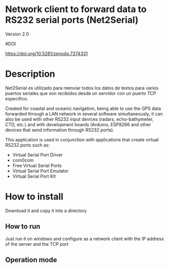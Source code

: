 # Network client to forward data to RS232 serial ports (Net2Serial)

Version 2.0

#DOI

https://doi.org/10.5281/zenodo.7374331

# Description

Net2Serial es utilizado para reenviar todos los datos de textos para varios puertos seriales que son recibidos desde un servidor con un puerto TCP especifico.

Created for coastal and oceanic navigation, being able to use the GPS data forwarded through a LAN network in several software simultaneously, it can also be used with other RS232 input devices (radars, echo-bathymeter, CTD, etc.) and with development boards (Arduino, ESP8266 and other devices that send information through RS232 ports).

This application is used in conjunction with applications that create virtual RS232 ports such as:

- Virtual Serial Port Driver
- com0com
- Free Virtual Serial Ports
- Virtual Serial Port Emulator
- Virtual Serial Port Kit

# How to install

Download it and copy it into a directory

## How to run

Just run it on windows and configure as a network client with the IP address of the server and the TCP port

## Operation mode

